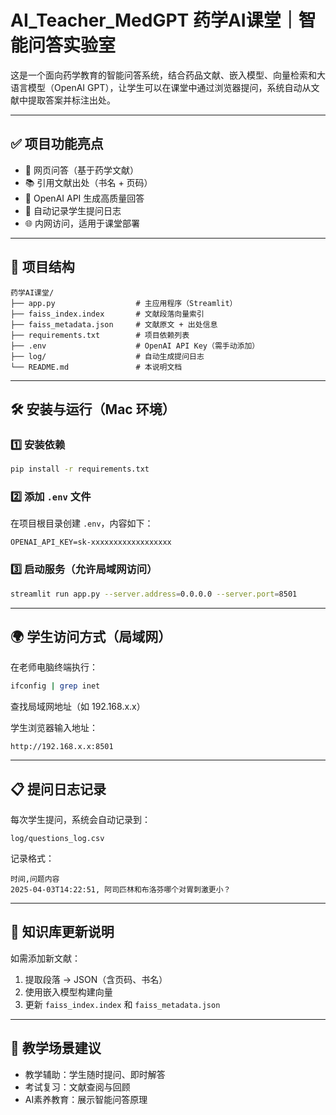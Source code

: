 # AI_Teacher_MedGPT 药学AI课堂｜智能问答实验室

这是一个面向药学教育的智能问答系统，结合药品文献、嵌入模型、向量检索和大语言模型（OpenAI GPT），让学生可以在课堂中通过浏览器提问，系统自动从文献中提取答案并标注出处。

---

## ✅ 项目功能亮点

- 💬 网页问答（基于药学文献）
- 📚 引用文献出处（书名 + 页码）
- 🧠 OpenAI API 生成高质量回答
- 📝 自动记录学生提问日志
- 🌐 内网访问，适用于课堂部署

---

## 📁 项目结构

```
药学AI课堂/
├── app.py                  # 主应用程序（Streamlit）
├── faiss_index.index       # 文献段落向量索引
├── faiss_metadata.json     # 文献原文 + 出处信息
├── requirements.txt        # 项目依赖列表
├── .env                    # OpenAI API Key（需手动添加）
├── log/                    # 自动生成提问日志
└── README.md               # 本说明文档
```

---

## 🛠️ 安装与运行（Mac 环境）

### 1️⃣ 安装依赖

```bash
pip install -r requirements.txt
```

### 2️⃣ 添加 `.env` 文件

在项目根目录创建 `.env`，内容如下：

```
OPENAI_API_KEY=sk-xxxxxxxxxxxxxxxxxx
```

### 3️⃣ 启动服务（允许局域网访问）

```bash
streamlit run app.py --server.address=0.0.0.0 --server.port=8501
```

---

## 🌍 学生访问方式（局域网）

在老师电脑终端执行：

```bash
ifconfig | grep inet
```

查找局域网地址（如 192.168.x.x）

学生浏览器输入地址：

```
http://192.168.x.x:8501
```

---

## 📋 提问日志记录

每次学生提问，系统会自动记录到：

```
log/questions_log.csv
```

记录格式：

```
时间,问题内容
2025-04-03T14:22:51, 阿司匹林和布洛芬哪个对胃刺激更小？
```

---

## 🧩 知识库更新说明

如需添加新文献：

1. 提取段落 → JSON（含页码、书名）
2. 使用嵌入模型构建向量
3. 更新 `faiss_index.index` 和 `faiss_metadata.json`

---

## 🧠 教学场景建议

- 教学辅助：学生随时提问、即时解答
- 考试复习：文献查阅与回顾
- AI素养教育：展示智能问答原理
